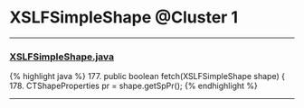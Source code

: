 # XSLFSimpleShape @Cluster 1

***

### [XSLFSimpleShape.java](https://searchcode.com/codesearch/view/97406763/)
{% highlight java %}
177. public boolean fetch(XSLFSimpleShape shape) {
178.     CTShapeProperties pr = shape.getSpPr();
{% endhighlight %}

***

